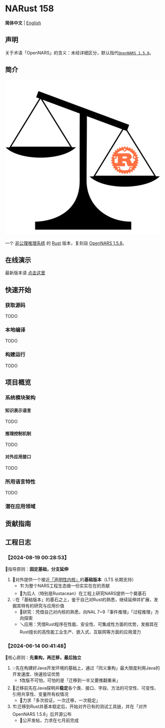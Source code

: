 # NARust 158

**简体中文** | [English](README.en.md)

<!-- TODO: 【2024-08-19 00:49:56】英文版有待翻译同步 -->

## 声明

关于术语「OpenNARS」的含义：未经详细区分，默认指代[`OpenNARS 1.5.8`](https://github.com/patham9/opennars_declarative_core)。

## 简介

![NARust Logo](./docs/image/opennars-logo-modified-with-rust.svg)

一个 [非公理推理系统](http://www.opennars.org/) 的 [Rust](https://www.rust-lang.org/) 版本，复刻自 [OpenNARS 1.5.8](https://github.com/patham9/opennars_declarative_core)。

## 在线演示

最新版本请 [点击这里](https://arcj137442.github.io/demo-158-dev/)

<!-- TODO: 【2024-08-19 00:48:50】继续根据其它NARS版本 丰富文档 -->

## 快速开始

### 获取源码

TODO

### 本地编译

TODO

### 构建运行

TODO

## 项目概览

### 系统模块架构

#### 知识表示语言

TODO

#### 推理控制机制

TODO

#### 对外应用接口

TODO

### 所用语言特性

TODO

### 潜在应用领域

## 贡献指南

## 工程日志

### 【2024-08-19 00:28:53】

📌指导原则：**固定基础，分支延伸**

1. 📍对外提供一个接近[「声明性内核」](https://github.com/patham9/opennars_declarative_core)的**基础版本**（LTS 长期支持）
    - 🏗️为整个NARS工程生态做一份实实在在的贡献
    - 🔦为后人（特别是Rustacean）在工程上研究NARS提供一个奠基石
2. 💡在「基础版本」的基石之上，鉴于自己对Rust的熟悉，继续延伸并扩展，发掘其特有的研究与应用价值
    - 🔬研究：凭借自己对内核的熟悉，向NAL 7~9「事件推理」「过程推理」方向探索
    - 🪛应用：凭借Rust程序在性能、安全性、可集成性方面的优势，发掘其在Rust擅长的高性能工业生产、嵌入式、互联网等方面的应用潜力

### 【2024-06-14 00:41:48】

📌核心原则：**先重构，再迁移，最后独立**

1. 💡先在构建好Java开发环境的基础上，通过「同义重构」最大限度利用Java的开发速度、快速验证优势
    - ❗改版不可怕，可怕的是「迁移到一半又要推翻重来」
2. 🚚迁移前先在Java探明并**稳定**各个类、接口、字段、方法的可空性、可变性、引用共享性、变量所有权情况
    - 🎯力求「多次验证，一次迁移，一次稳定」
3. 🏗️迁移到Rust并基本稳定后，开始对齐已有的测试工具链，并在「对齐OpenNARS 1.5.8」后开源公布
    - 🎯公开发帖，力求在七月前完成
